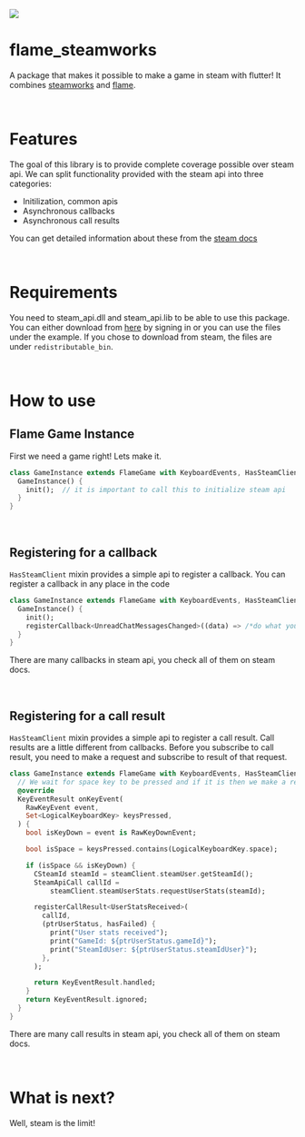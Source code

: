 <p>
  <a title="Pub" href="https://pub.dev/packages/flame_steamworks" ><img src="https://img.shields.io/pub/v/flame_steamworks.svg?style=popout" /></a>
</p>

# flame_steamworks
A package that makes it possible to make a game in steam with flutter! It combines [steamworks](https://github.com/aeb-dev/steamworks) and [flame](https://github.com/flame-engine/flame).

&nbsp;

# Features
The goal of this library is to provide complete coverage possible over steam api. We can split functionality provided with the steam api into three categories:

- Initilization, common apis
- Asynchronous callbacks
- Asynchronous call results

You can get detailed information about these from the [steam docs](https://partner.steamgames.com/doc/sdk/api)

&nbsp;

# Requirements

You need to steam_api.dll and steam_api.lib to be able to use this package. You can either download from [here](https://partner.steamgames.com/?goto=%2Fdownloads%2Fsteamworks_sdk.zip) by signing in or you can use the files under the example. If you chose to download from steam, the files are under `redistributable_bin`.

&nbsp;

# How to use

## Flame Game Instance

First we need a game right! Lets make it.

```dart
class GameInstance extends FlameGame with KeyboardEvents, HasSteamClient {
  GameInstance() {
    init();  // it is important to call this to initialize steam api
  }
}
```

&nbsp;

## Registering for a callback

  `HasSteamClient` mixin provides a simple api to register a callback. You can register a callback in any place in the code
```dart
class GameInstance extends FlameGame with KeyboardEvents, HasSteamClient {
  GameInstance() {
    init();
    registerCallback<UnreadChatMessagesChanged>((data) => /*do what you want*/);
  }
}
```

There are many callbacks in steam api, you check all of them on steam docs.

&nbsp;

## Registering for a call result
`HasSteamClient` mixin provides a simple api to register a call result. Call results are a little different from callbacks. Before you subscribe to call result, you need to make a request and subscribe to result of that request.
```dart
class GameInstance extends FlameGame with KeyboardEvents, HasSteamClient {
  // We wait for space key to be pressed and if it is then we make a request for UserStatsReceived an subscribe to its result
  @override
  KeyEventResult onKeyEvent(
    RawKeyEvent event,
    Set<LogicalKeyboardKey> keysPressed,
  ) {
    bool isKeyDown = event is RawKeyDownEvent;

    bool isSpace = keysPressed.contains(LogicalKeyboardKey.space);

    if (isSpace && isKeyDown) {
      CSteamId steamId = steamClient.steamUser.getSteamId();
      SteamApiCall callId =
          steamClient.steamUserStats.requestUserStats(steamId);

      registerCallResult<UserStatsReceived>(
        callId,
        (ptrUserStatus, hasFailed) {
          print("User stats received");
          print("GameId: ${ptrUserStatus.gameId}");
          print("SteamIdUser: ${ptrUserStatus.steamIdUser}");
        },
      );

      return KeyEventResult.handled;
    }
    return KeyEventResult.ignored;
  }
}
```

There are many call results in steam api, you check all of them on steam docs.

&nbsp;

# What is next?
Well, steam is the limit!
